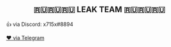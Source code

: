 <h2 align="center">🇷🇺🇷🇺🇷🇺 LEAK TEAM 🇷🇺🇷🇺🇷🇺</h2>
  <p>👍 via Discord: x715x#8894</p>
  <a href="https://t.me/JetSRT">❤ via Telegram</a>  
<p align="center">
